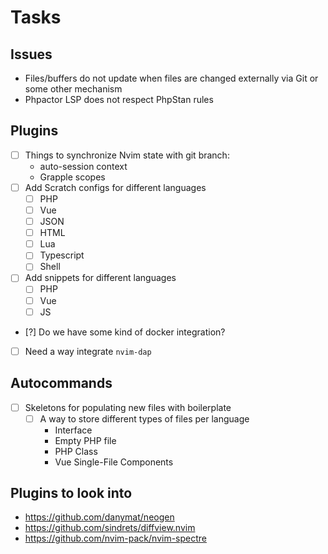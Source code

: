 # Tasks
## Issues
- Files/buffers do not update when files are changed externally via Git or some other mechanism
- Phpactor LSP does not respect PhpStan rules

## Plugins
- [ ] Things to synchronize Nvim state with git branch:
    - auto-session context
    - Grapple scopes
- [ ] Add Scratch configs for different languages
    - [ ] PHP
    - [ ] Vue
    - [ ] JSON
    - [ ] HTML
    - [ ] Lua
    - [ ] Typescript
    - [ ] Shell
- [ ] Add snippets for different languages
    - [ ] PHP
    - [ ] Vue
    - [ ] JS
- [?] Do we have some kind of docker integration?
- [ ] Need a way integrate `nvim-dap`

## Autocommands
- [ ] Skeletons for populating new files with boilerplate
    - [ ] A way to store different types of files per language
        - Interface
        - Empty PHP file
        - PHP Class
        - Vue Single-File Components

## Plugins to look into
- https://github.com/danymat/neogen
- https://github.com/sindrets/diffview.nvim
- https://github.com/nvim-pack/nvim-spectre
